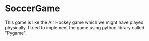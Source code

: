 # SoccerGame
This game is like the Air Hockey game which we might have played physically. 
I tried to implement the game using python library called "Pygame".
